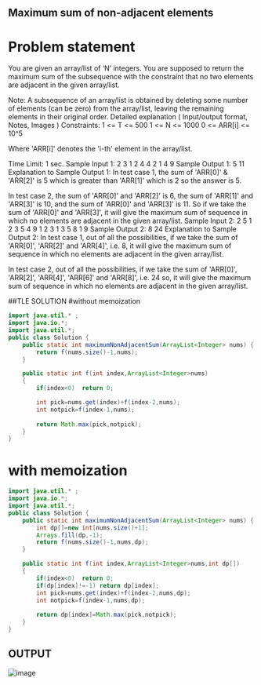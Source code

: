 ## Maximum sum of non-adjacent elements

# Problem statement
You are given an array/list of ‘N’ integers. You are supposed to return the maximum sum of the subsequence with the constraint that no two elements are adjacent in the given array/list.

Note:
A subsequence of an array/list is obtained by deleting some number of elements (can be zero) from the array/list, leaving the remaining elements in their original order.
Detailed explanation ( Input/output format, Notes, Images )
Constraints:
1 <= T <= 500
1 <= N <= 1000
0 <= ARR[i] <= 10^5

Where 'ARR[i]' denotes the 'i-th' element in the array/list.

Time Limit: 1 sec.
Sample Input 1:
2
3
1 2 4
4
2 1 4 9
Sample Output 1:
5
11
Explanation to Sample Output 1:
In test case 1, the sum of 'ARR[0]' & 'ARR[2]' is 5 which is greater than 'ARR[1]' which is 2 so the answer is 5.

In test case 2, the sum of 'ARR[0]' and 'ARR[2]' is 6, the sum of 'ARR[1]' and 'ARR[3]' is 10, and the sum of 'ARR[0]' and 'ARR[3]' is 11. So if we take the sum of 'ARR[0]' and 'ARR[3]', it will give the maximum sum of sequence in which no elements are adjacent in the given array/list.
Sample Input 2:
2
5
1 2 3 5 4
9
1 2 3 1 3 5 8 1 9
Sample Output 2:
8
24
Explanation to Sample Output 2:
In test case 1, out of all the possibilities, if we take the sum of 'ARR[0]', 'ARR[2]' and 'ARR[4]', i.e. 8, it will give the maximum sum of sequence in which no elements are adjacent in the given array/list.

In test case 2, out of all the possibilities, if we take the sum of 'ARR[0]', 'ARR[2]', 'ARR[4]', 'ARR[6]' and 'ARR[8]', i.e. 24 so, it will give the maximum sum of sequence in which no elements are adjacent in the given array/list.


##TLE SOLUTION 
#without memoization
```java
import java.util.* ;
import java.io.*; 
import java.util.*;
public class Solution {
	public static int maximumNonAdjacentSum(ArrayList<Integer> nums) {
		return f(nums.size()-1,nums);
	}

	public static int f(int index,ArrayList<Integer>nums)
	{
		if(index<0)  return 0;

		int pick=nums.get(index)+f(index-2,nums);
		int notpick=f(index-1,nums);
		
		return Math.max(pick,notpick);
	}
}

```

# with memoization

```java
import java.util.* ;
import java.io.*; 
import java.util.*;
public class Solution {
	public static int maximumNonAdjacentSum(ArrayList<Integer> nums) {
		int dp[]=new int[nums.size()+1];
		Arrays.fill(dp,-1);
		return f(nums.size()-1,nums,dp);
	}

	public static int f(int index,ArrayList<Integer>nums,int dp[])
	{
		if(index<0)  return 0;
        if(dp[index]!=-1) return dp[index];
		int pick=nums.get(index)+f(index-2,nums,dp);
		int notpick=f(index-1,nums,dp);
		
		return dp[index]=Math.max(pick,notpick);
	}
}

```

## OUTPUT

![image](https://github.com/user-attachments/assets/80cb5aff-6c99-4a85-923a-e5549d83348d)
